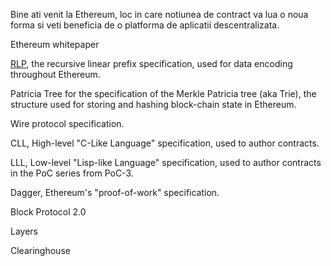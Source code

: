 Bine ati venit la Ethereum, loc in care notiunea de contract va lua o noua forma si veti beneficia de o platforma de aplicatii descentralizata.

Ethereum whitepaper

[RLP](https://github.com/ethereum/wiki/wiki/%5BRomanian%5D-RLP), the recursive linear prefix specification, used for data encoding throughout Ethereum.

Patricia Tree for the specification of the Merkle Patricia tree (aka Trie), the structure used for storing and hashing block-chain state in Ethereum.

Wire protocol specification.

CLL, High-level "C-Like Language" specification, used to author contracts.

LLL, Low-level "Lisp-like Language" specification, used to author contracts in the PoC series from PoC-3.

Dagger, Ethereum's "proof-of-work" specification.

Block Protocol 2.0

Layers

Clearinghouse